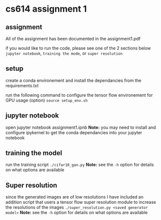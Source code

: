 # cs614 assignment 1

## assignment
All of the assignment has been documented in the assignment1.pdf

if you would like to run the code, please see one of the 2 sections below `jupyter notebook`, `training the mode`, or `super resolution`

## setup
create a conda environement and install the dependancies from the requirements.txt

run the following command to configure the tensor flow environement for GPU usage (option)
`source setup_env.sh`

## jupyter notebook
open jupyter notebook assignment1.ipnb
**Note:** you may  need to install and configure ipykernel to get the conda dependancies into your jupyter notebook

## training the model
run the training script 
`./cifar10_gan.py`
**Note:** see the `-h` option for details on what options are available

## Super resolution 
since the generated images are of low resolutions I have included an addition script that users a tensor flow super resolution module to increase the resolutions of the images 
`./super_resolution.py <saved generator model>`
**Note:** see the `-h` option for details on what options are available

